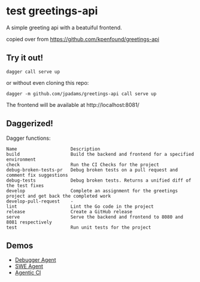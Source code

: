 # test greetings-api

A simple greeting api with a beatuiful frontend.

copied over from https://github.com/kpenfound/greetings-api

## Try it out!

```
dagger call serve up
```

or without even cloning this repo:
```
dagger -m github.com/jpadams/greetings-api call serve up
```

The frontend will be available at http://localhost:8081/


## Daggerized!

Dagger functions:

```
Name                    Description
build                   Build the backend and frontend for a specified environment
check                   Run the CI Checks for the project
debug-broken-tests-pr   Debug broken tests on a pull request and comment fix suggestions
debug-tests             Debug broken tests. Returns a unified diff of the test fixes
develop                 Complete an assignment for the greetings project and get back the completed work
develop-pull-request    -
lint                    Lint the Go code in the project
release                 Create a GitHub release
serve                   Serve the backend and frontend to 8080 and 8081 respectively
test                    Run unit tests for the project
```

## Demos

- [Debugger Agent](./DEBUGGER_AGENT.md)
- [SWE Agent](./SWE_AGENT.md)
- [Agentic CI](./AGENTIC_CI.md)
